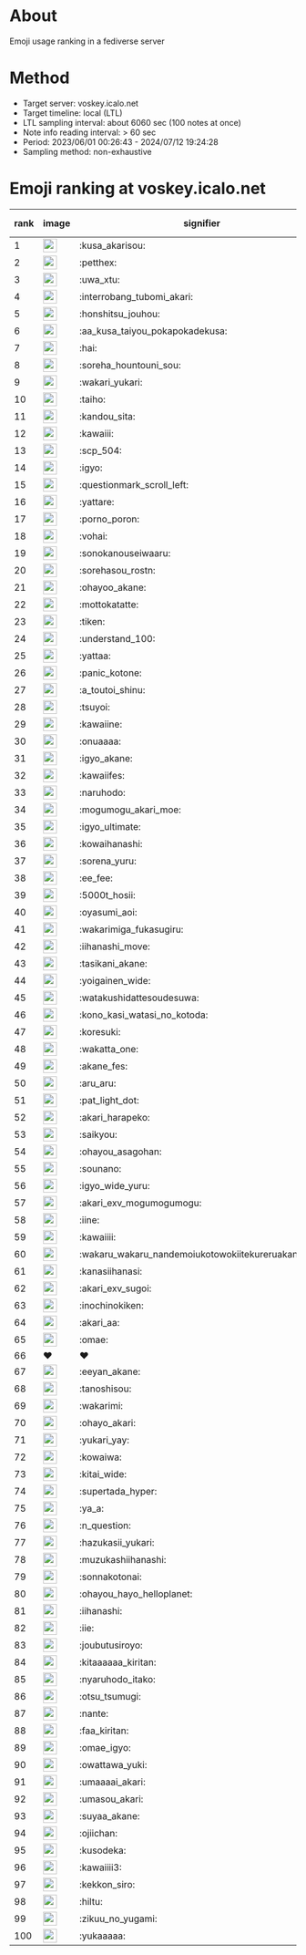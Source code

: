 # About
Emoji usage ranking in a fediverse server

# Method
- Target server: voskey.icalo.net
- Target timeline: local (LTL)
- LTL sampling interval: about 6060 sec (100 notes at once)
- Note info reading interval: > 60 sec
- Period: 2023/06/01 00:26:43 - 2024/07/12 19:24:28 
- Sampling method: non-exhaustive

# Emoji ranking at voskey.icalo.net

|rank|image|signifier|type|frequency score|
|----|----|----|----|----|
|1|<img height="24" src="https://voskey.icalo.net/emoji/kusa_akarisou.webp">|:kusa_akarisou:|custom|28873|
|2|<img height="24" src="https://voskey.icalo.net/emoji/petthex.webp">|:petthex:|custom|20461|
|3|<img height="24" src="https://voskey.icalo.net/emoji/uwa_xtu.webp">|:uwa_xtu:|custom|11718|
|4|<img height="24" src="https://voskey.icalo.net/emoji/interrobang_tubomi_akari.webp">|:interrobang_tubomi_akari:|custom|10824|
|5|<img height="24" src="https://voskey.icalo.net/emoji/honshitsu_jouhou.webp">|:honshitsu_jouhou:|custom|8874|
|6|<img height="24" src="https://voskey.icalo.net/emoji/aa_kusa_taiyou_pokapokadekusa.webp">|:aa_kusa_taiyou_pokapokadekusa:|custom|8219|
|7|<img height="24" src="https://voskey.icalo.net/emoji/hai.webp">|:hai:|custom|7769|
|8|<img height="24" src="https://voskey.icalo.net/emoji/soreha_hountouni_sou.webp">|:soreha_hountouni_sou:|custom|6953|
|9|<img height="24" src="https://voskey.icalo.net/emoji/wakari_yukari.webp">|:wakari_yukari:|custom|6732|
|10|<img height="24" src="https://voskey.icalo.net/emoji/taiho.webp">|:taiho:|custom|6604|
|11|<img height="24" src="https://voskey.icalo.net/emoji/kandou_sita.webp">|:kandou_sita:|custom|5905|
|12|<img height="24" src="https://voskey.icalo.net/emoji/kawaiii.webp">|:kawaiii:|custom|5902|
|13|<img height="24" src="https://voskey.icalo.net/emoji/scp_504.webp">|:scp_504:|custom|5645|
|14|<img height="24" src="https://voskey.icalo.net/emoji/igyo.webp">|:igyo:|custom|4443|
|15|<img height="24" src="https://voskey.icalo.net/emoji/questionmark_scroll_left.webp">|:questionmark_scroll_left:|custom|4360|
|16|<img height="24" src="https://voskey.icalo.net/emoji/yattare.webp">|:yattare:|custom|4343|
|17|<img height="24" src="https://voskey.icalo.net/emoji/porno_poron.webp">|:porno_poron:|custom|4291|
|18|<img height="24" src="https://voskey.icalo.net/emoji/vohai.webp">|:vohai:|custom|4047|
|19|<img height="24" src="https://voskey.icalo.net/emoji/sonokanouseiwaaru.webp">|:sonokanouseiwaaru:|custom|4044|
|20|<img height="24" src="https://voskey.icalo.net/emoji/sorehasou_rostn.webp">|:sorehasou_rostn:|custom|3893|
|21|<img height="24" src="https://voskey.icalo.net/emoji/ohayoo_akane.webp">|:ohayoo_akane:|custom|3714|
|22|<img height="24" src="https://voskey.icalo.net/emoji/mottokatatte.webp">|:mottokatatte:|custom|3689|
|23|<img height="24" src="https://voskey.icalo.net/emoji/tiken.webp">|:tiken:|custom|3568|
|24|<img height="24" src="https://voskey.icalo.net/emoji/understand_100.webp">|:understand_100:|custom|3497|
|25|<img height="24" src="https://voskey.icalo.net/emoji/yattaa.webp">|:yattaa:|custom|3475|
|26|<img height="24" src="https://voskey.icalo.net/emoji/panic_kotone.webp">|:panic_kotone:|custom|3217|
|27|<img height="24" src="https://voskey.icalo.net/emoji/a_toutoi_shinu.webp">|:a_toutoi_shinu:|custom|3192|
|28|<img height="24" src="https://voskey.icalo.net/emoji/tsuyoi.webp">|:tsuyoi:|custom|3138|
|29|<img height="24" src="https://voskey.icalo.net/emoji/kawaiine.webp">|:kawaiine:|custom|3066|
|30|<img height="24" src="https://voskey.icalo.net/emoji/onuaaaa.webp">|:onuaaaa:|custom|3006|
|31|<img height="24" src="https://voskey.icalo.net/emoji/igyo_akane.webp">|:igyo_akane:|custom|2962|
|32|<img height="24" src="https://voskey.icalo.net/emoji/kawaiifes.webp">|:kawaiifes:|custom|2819|
|33|<img height="24" src="https://voskey.icalo.net/emoji/naruhodo.webp">|:naruhodo:|custom|2744|
|34|<img height="24" src="https://voskey.icalo.net/emoji/mogumogu_akari_moe.webp">|:mogumogu_akari_moe:|custom|2738|
|35|<img height="24" src="https://voskey.icalo.net/emoji/igyo_ultimate.webp">|:igyo_ultimate:|custom|2708|
|36|<img height="24" src="https://voskey.icalo.net/emoji/kowaihanashi.webp">|:kowaihanashi:|custom|2673|
|37|<img height="24" src="https://voskey.icalo.net/emoji/sorena_yuru.webp">|:sorena_yuru:|custom|2491|
|38|<img height="24" src="https://voskey.icalo.net/emoji/ee_fee.webp">|:ee_fee:|custom|2482|
|39|<img height="24" src="https://voskey.icalo.net/emoji/5000t_hosii.webp">|:5000t_hosii:|custom|2422|
|40|<img height="24" src="https://voskey.icalo.net/emoji/oyasumi_aoi.webp">|:oyasumi_aoi:|custom|2407|
|41|<img height="24" src="https://voskey.icalo.net/emoji/wakarimiga_fukasugiru.webp">|:wakarimiga_fukasugiru:|custom|2402|
|42|<img height="24" src="https://voskey.icalo.net/emoji/iihanashi_move.webp">|:iihanashi_move:|custom|2349|
|43|<img height="24" src="https://voskey.icalo.net/emoji/tasikani_akane.webp">|:tasikani_akane:|custom|2155|
|44|<img height="24" src="https://voskey.icalo.net/emoji/yoigainen_wide.webp">|:yoigainen_wide:|custom|2122|
|45|<img height="24" src="https://voskey.icalo.net/emoji/watakushidattesoudesuwa.webp">|:watakushidattesoudesuwa:|custom|2091|
|46|<img height="24" src="https://voskey.icalo.net/emoji/kono_kasi_watasi_no_kotoda.webp">|:kono_kasi_watasi_no_kotoda:|custom|2084|
|47|<img height="24" src="https://voskey.icalo.net/emoji/koresuki.webp">|:koresuki:|custom|2070|
|48|<img height="24" src="https://voskey.icalo.net/emoji/wakatta_one.webp">|:wakatta_one:|custom|2058|
|49|<img height="24" src="https://voskey.icalo.net/emoji/akane_fes.webp">|:akane_fes:|custom|2054|
|50|<img height="24" src="https://voskey.icalo.net/emoji/aru_aru.webp">|:aru_aru:|custom|2027|
|51|<img height="24" src="https://voskey.icalo.net/emoji/pat_light_dot.webp">|:pat_light_dot:|custom|2005|
|52|<img height="24" src="https://voskey.icalo.net/emoji/akari_harapeko.webp">|:akari_harapeko:|custom|1931|
|53|<img height="24" src="https://voskey.icalo.net/emoji/saikyou.webp">|:saikyou:|custom|1924|
|54|<img height="24" src="https://voskey.icalo.net/emoji/ohayou_asagohan.webp">|:ohayou_asagohan:|custom|1912|
|55|<img height="24" src="https://voskey.icalo.net/emoji/sounano.webp">|:sounano:|custom|1884|
|56|<img height="24" src="https://voskey.icalo.net/emoji/igyo_wide_yuru.webp">|:igyo_wide_yuru:|custom|1800|
|57|<img height="24" src="https://voskey.icalo.net/emoji/akari_exv_mogumogumogu.webp">|:akari_exv_mogumogumogu:|custom|1793|
|58|<img height="24" src="https://voskey.icalo.net/emoji/iine.webp">|:iine:|custom|1784|
|59|<img height="24" src="https://voskey.icalo.net/emoji/kawaiiii.webp">|:kawaiiii:|custom|1735|
|60|<img height="24" src="https://voskey.icalo.net/emoji/wakaru_wakaru_nandemoiukotowokiitekureruakanetyan.webp">|:wakaru_wakaru_nandemoiukotowokiitekureruakanetyan:|custom|1675|
|61|<img height="24" src="https://voskey.icalo.net/emoji/kanasiihanasi.webp">|:kanasiihanasi:|custom|1624|
|62|<img height="24" src="https://voskey.icalo.net/emoji/akari_exv_sugoi.webp">|:akari_exv_sugoi:|custom|1604|
|63|<img height="24" src="https://voskey.icalo.net/emoji/inochinokiken.webp">|:inochinokiken:|custom|1603|
|64|<img height="24" src="https://voskey.icalo.net/emoji/akari_aa.webp">|:akari_aa:|custom|1601|
|65|<img height="24" src="https://voskey.icalo.net/emoji/omae.webp">|:omae:|custom|1592|
|66|❤|❤|unicode|1589|
|67|<img height="24" src="https://voskey.icalo.net/emoji/eeyan_akane.webp">|:eeyan_akane:|custom|1574|
|68|<img height="24" src="https://voskey.icalo.net/emoji/tanoshisou.webp">|:tanoshisou:|custom|1559|
|69|<img height="24" src="https://voskey.icalo.net/emoji/wakarimi.webp">|:wakarimi:|custom|1545|
|70|<img height="24" src="https://voskey.icalo.net/emoji/ohayo_akari.webp">|:ohayo_akari:|custom|1539|
|71|<img height="24" src="https://voskey.icalo.net/emoji/yukari_yay.webp">|:yukari_yay:|custom|1493|
|72|<img height="24" src="https://voskey.icalo.net/emoji/kowaiwa.webp">|:kowaiwa:|custom|1484|
|73|<img height="24" src="https://voskey.icalo.net/emoji/kitai_wide.webp">|:kitai_wide:|custom|1466|
|74|<img height="24" src="https://voskey.icalo.net/emoji/supertada_hyper.webp">|:supertada_hyper:|custom|1459|
|75|<img height="24" src="https://voskey.icalo.net/emoji/ya_a.webp">|:ya_a:|custom|1456|
|76|<img height="24" src="https://voskey.icalo.net/emoji/n_question.webp">|:n_question:|custom|1403|
|77|<img height="24" src="https://voskey.icalo.net/emoji/hazukasii_yukari.webp">|:hazukasii_yukari:|custom|1392|
|78|<img height="24" src="https://voskey.icalo.net/emoji/muzukashiihanashi.webp">|:muzukashiihanashi:|custom|1322|
|79|<img height="24" src="https://voskey.icalo.net/emoji/sonnakotonai.webp">|:sonnakotonai:|custom|1322|
|80|<img height="24" src="https://voskey.icalo.net/emoji/ohayou_hayo_helloplanet.webp">|:ohayou_hayo_helloplanet:|custom|1309|
|81|<img height="24" src="https://voskey.icalo.net/emoji/iihanashi.webp">|:iihanashi:|custom|1300|
|82|<img height="24" src="https://voskey.icalo.net/emoji/iie.webp">|:iie:|custom|1277|
|83|<img height="24" src="https://voskey.icalo.net/emoji/joubutusiroyo.webp">|:joubutusiroyo:|custom|1260|
|84|<img height="24" src="https://voskey.icalo.net/emoji/kitaaaaaa_kiritan.webp">|:kitaaaaaa_kiritan:|custom|1246|
|85|<img height="24" src="https://voskey.icalo.net/emoji/nyaruhodo_itako.webp">|:nyaruhodo_itako:|custom|1245|
|86|<img height="24" src="https://voskey.icalo.net/emoji/otsu_tsumugi.webp">|:otsu_tsumugi:|custom|1237|
|87|<img height="24" src="https://voskey.icalo.net/emoji/nante.webp">|:nante:|custom|1234|
|88|<img height="24" src="https://voskey.icalo.net/emoji/faa_kiritan.webp">|:faa_kiritan:|custom|1229|
|89|<img height="24" src="https://voskey.icalo.net/emoji/omae_igyo.webp">|:omae_igyo:|custom|1212|
|90|<img height="24" src="https://voskey.icalo.net/emoji/owattawa_yuki.webp">|:owattawa_yuki:|custom|1207|
|91|<img height="24" src="https://voskey.icalo.net/emoji/umaaaai_akari.webp">|:umaaaai_akari:|custom|1165|
|92|<img height="24" src="https://voskey.icalo.net/emoji/umasou_akari.webp">|:umasou_akari:|custom|1155|
|93|<img height="24" src="https://voskey.icalo.net/emoji/suyaa_akane.webp">|:suyaa_akane:|custom|1145|
|94|<img height="24" src="https://voskey.icalo.net/emoji/ojiichan.webp">|:ojiichan:|custom|1143|
|95|<img height="24" src="https://voskey.icalo.net/emoji/kusodeka.webp">|:kusodeka:|custom|1139|
|96|<img height="24" src="https://voskey.icalo.net/emoji/kawaiiii3.webp">|:kawaiiii3:|custom|1136|
|97|<img height="24" src="https://voskey.icalo.net/emoji/kekkon_siro.webp">|:kekkon_siro:|custom|1126|
|98|<img height="24" src="https://voskey.icalo.net/emoji/hiltu.webp">|:hiltu:|custom|1118|
|99|<img height="24" src="https://voskey.icalo.net/emoji/zikuu_no_yugami.webp">|:zikuu_no_yugami:|custom|1118|
|100|<img height="24" src="https://voskey.icalo.net/emoji/yukaaaaa.webp">|:yukaaaaa:|custom|1110|
